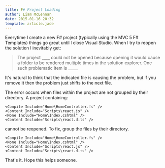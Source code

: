 ```yaml
---
title: F# Project Loading
author: Liam McLennan
date: 2015-01-16 20:32
template: article.jade
---
```


Everytime I create a new F# project (typically using the MVC 5 F# Templates) things go great until I close Visual Studio. When I try to reopen the solution I inevitably get:

> The project ____ could not be opened because opening it would cause a folder to be rendered multiple times in the solution explorer. One such problematic item is _____

It's natural to think that the indicated file is causing the problem, but if you remove it then the problem just shifts to the next file. 

The error occurs when files within the project are not grouped by their directory. A project containing:

    <Compile Include="Home\HomeController.fs" />    
    <Content Include="Scripts\react.js" />
    <None Include="Home\Index.cshtml" />
    <Content Include="Scripts\react.d.ts" />

cannot be reopened. To fix, group the files by their directory.

    <Compile Include="Home\HomeController.fs" />    
    <None Include="Home\Index.cshtml" />
    <Content Include="Scripts\react.js" />
    <Content Include="Scripts\react.d.ts" />

That's it. Hope this helps someone. 